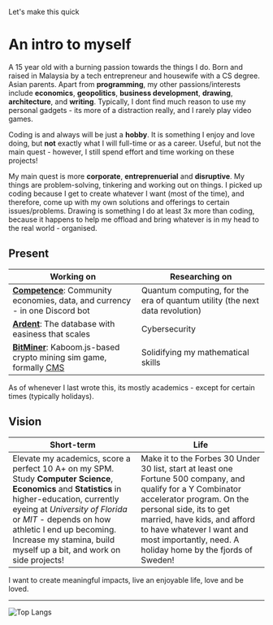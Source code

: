 Let's make this quick

# An intro to myself

A 15 year old with a burning passion towards the things I do. Born and raised in Malaysia by a tech entrepreneur and housewife with a CS degree. Asian parents. Apart from **programming**, my other passions/interests include **economics**, **geopolitics**, **business development**, **drawing**, **architecture**, and **writing**. Typically, I dont find much reason to use my personal gadgets - its more of a distraction really, and I rarely play video games.

Coding is and always will be just a **hobby**. It is something I enjoy and love doing, but **not** exactly what I will full-time or as a career. Useful, but not the main quest - however, I still spend effort and time working on these projects!

My main quest is more **corporate**, **entreprenuerial** and **disruptive**. My things are problem-solving, tinkering and working out on things. I picked up coding because I get to create whatever I want (most of the time), and therefore, come up with my own solutions and offerings to certain issues/problems. Drawing is something I do at least 3x more than coding, because it happens to help me offload and bring whatever is in my head to the real world - organised.

## Present

|Working on|Researching on|
|--------------------|---------------------|
| **[Competence](https://github.com/luq-mn/Competence)**: Community economies, data, and currency - in one Discord bot | Quantum computing, for the era of quantum utility (the next data revolution) |
| **[Ardent](https://github.com/luq-mn/Ardent)**: The database with easiness that scales | Cybersecurity |
| **[BitMiner](https://github.com/luq-mn/BitMiner)**: Kaboom.js-based crypto mining sim game, formally [CMS](https://github.com/luq-mn/CMS) | Solidifying my mathematical skills |

As of whenever I last wrote this, its mostly academics - except for certain times (typically holidays).

## Vision

|Short-term|Life|
|----------|----|
| Elevate my academics, score a perfect 10 A+ on my SPM. Study **Computer Science**, **Economics** and **Statistics** in higher-education, currently eyeing at *University of Florida* or *MIT* - depends on how athletic I end up becoming. Increase my stamina, build myself up a bit, and work on side projects! | Make it to the Forbes 30 Under 30 list, start at least one Fortune 500 company, and qualify for a Y Combinator accelerator program. On the personal side, its to get married, have kids, and afford to have whatever I want and most importantly, need. A holiday home by the fjords of Sweden! |

I want to create meaningful impacts, live an enjoyable life, love and be loved.

----
![Top Langs](https://github-readme-stats.vercel.app/api/top-langs/?username=luq-mn&layout=compact&theme=github_dark&card_width=1050&langs_count=6)
